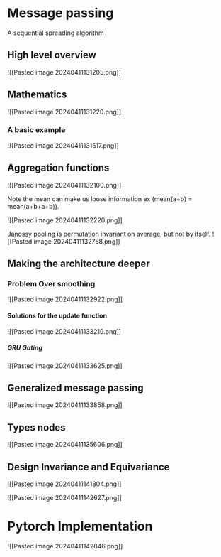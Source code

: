 
# Message passing

A sequential spreading algorithm

## High level overview

![[Pasted image 20240411131205.png]]

## Mathematics

![[Pasted image 20240411131220.png]]

### A basic example

![[Pasted image 20240411131517.png]]

## Aggregation functions

![[Pasted image 20240411132100.png]]

Note the mean can make us loose information ex (mean(a+b) = mean(a+b+a+b)).

![[Pasted image 20240411132220.png]]

Janossy pooling is permutation invariant on average, but not by itself.
![[Pasted image 20240411132758.png]]

## Making the architecture deeper

### Problem Over smoothing

![[Pasted image 20240411132922.png]]

#### Solutions for the update function

![[Pasted image 20240411133219.png]]

##### GRU Gating

![[Pasted image 20240411133625.png]]

## Generalized message passing

![[Pasted image 20240411133858.png]]

## Types nodes

![[Pasted image 20240411135606.png]]

## Design Invariance and Equivariance

![[Pasted image 20240411141804.png]]

![[Pasted image 20240411142627.png]]

# Pytorch Implementation

![[Pasted image 20240411142846.png]]

